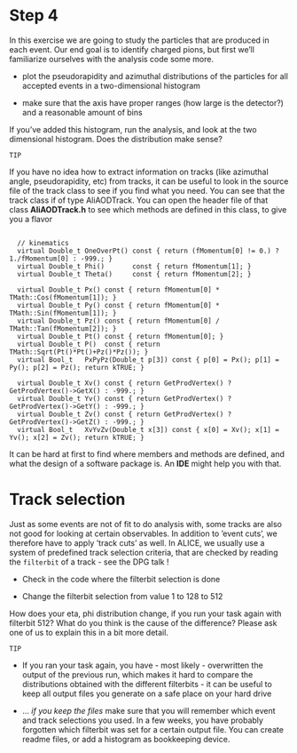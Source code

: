 # Step 4

In this exercise we are going to study the particles that are produced in each event. Our end goal is to identify charged pions, but first we’ll familiarize ourselves with the analysis code some more.

* plot the pseudorapidity and azimuthal distributions of the particles for all accepted events in a two-dimensional histogram

* make sure that the axis have proper ranges (how large is the detector?) and a reasonable amount of bins

If you’ve added this histogram, run the analysis, and look at the two dimensional histogram. Does the distribution make sense?

`TIP`

If you have no idea how to extract information on tracks (like azimuthal angle, pseudorapidity, etc) from tracks, it can be useful to look in the source file of the track class to see if you find what you need. You can see that the track class if of type AliAODTrack. You can open the header file of that class **AliAODTrack.h** to see which methods are defined in this class, to give you a flavor

```

  // kinematics
  virtual Double_t OneOverPt() const { return (fMomentum[0] != 0.) ? 1./fMomentum[0] : -999.; }
  virtual Double_t Phi()       const { return fMomentum[1]; }
  virtual Double_t Theta()     const { return fMomentum[2]; }
  
  virtual Double_t Px() const { return fMomentum[0] * TMath::Cos(fMomentum[1]); }
  virtual Double_t Py() const { return fMomentum[0] * TMath::Sin(fMomentum[1]); }
  virtual Double_t Pz() const { return fMomentum[0] / TMath::Tan(fMomentum[2]); }
  virtual Double_t Pt() const { return fMomentum[0]; }
  virtual Double_t P()  const { return TMath::Sqrt(Pt()*Pt()+Pz()*Pz()); }
  virtual Bool_t   PxPyPz(Double_t p[3]) const { p[0] = Px(); p[1] = Py(); p[2] = Pz(); return kTRUE; }

  virtual Double_t Xv() const { return GetProdVertex() ? GetProdVertex()->GetX() : -999.; }
  virtual Double_t Yv() const { return GetProdVertex() ? GetProdVertex()->GetY() : -999.; }
  virtual Double_t Zv() const { return GetProdVertex() ? GetProdVertex()->GetZ() : -999.; }
  virtual Bool_t   XvYvZv(Double_t x[3]) const { x[0] = Xv(); x[1] = Yv(); x[2] = Zv(); return kTRUE; }

```

It can be hard at first to find where members and methods are defined, and what the design of a software package is. An **IDE** might help you with that. 



# Track selection

Just as some events are not of fit to do analysis with, some tracks are also not good for looking at certain observables. In addition to ’event cuts’, we therefore have to apply ’track cuts’ as well. In ALICE, we usually use a system of predefined track selection criteria, that are checked by reading the `filterbit` of a track - see the DPG talk !

* Check in the code where the filterbit selection is done

* Change the filterbit selection from value 1 to 128 to 512

How does your eta, phi distribution change, if you run your task again with filterbit 512? What do you think is the cause of the difference? Please ask one of us to explain this in a bit more detail.

`TIP`

* If you ran your task again, you have - most likely - overwritten the output of the previous run, which makes it hard to compare the distributions obtained with the different filterbits - it can be useful to keep all output files you generate on a safe place on your hard drive

* ... _if you keep the files_ make sure that you will remember which event and track selections you used. In a few weeks, you have probably forgotten which filterbit was set for a certain output file. You can create readme files, or add a histogram as bookkeeping device.
